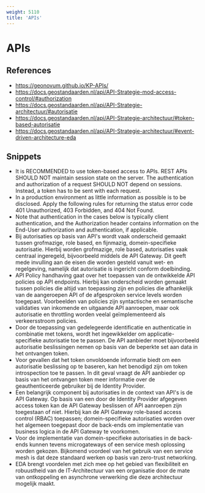 ```yaml
---
weight: 5110
title: 'APIs'
---
```


# APIs

## References
- https://geonovum.github.io/KP-APIs/
- https://docs.geostandaarden.nl/api/API-Strategie-mod-access-control/#authorization
- https://docs.geostandaarden.nl/api/API-Strategie-architectuur/#autorisatie
- https://docs.geostandaarden.nl/api/API-Strategie-architectuur/#token-based-autorisatie
- https://docs.geostandaarden.nl/api/API-Strategie-architectuur/#event-driven-architecture-eda

## Snippets
- It is RECOMMENDED to use token-based access to APIs. REST APIs SHOULD NOT maintain session state on the server. The authentication and authorization of a request SHOULD NOT depend on sessions. Instead, a token has to be sent with each request.
- In a production environment as little information as possible is to be disclosed. Apply the following rules for returning the status error code 401 Unauthorized, 403 Forbidden, and 404 Not Found.
- Note that authentication in the cases below is typically client authentication, and the Authorization header contains information on the End-User authorization and authentication, if applicable.
- Bij autorisaties op basis van API's wordt vaak onderscheid gemaakt tussen grofmazige, role based, en fijnmazig, domein-specifieke autorisatie. Hierbij worden grofmazige, role based, autorisaties vaak centraal ingeregeld, bijvoorbeeld middels de API Gateway. Dit geeft mede invulling aan de eisen die worden gesteld vanuit wet- en regelgeving, namelijk dat autorisatie is ingericht conform doelbinding.
- API Policy handhaving gaat over het toepassen van de ontwikkelde API policies op API endpoints. Hierbij kan onderscheid worden gemaakt tussen policies die altijd van toepassing zijn en policies die afhankelijk van de aangeroepen API of de afgesproken service levels worden toegepast. Voorbeelden van policies zijn syntactische en semantische validaties van inkomende en uitgaande API aanroepen, maar ook autorisatie en throttling worden veelal geïmplementeerd als verkeersstroom policies.
- Door de toepassing van gedelegeerde identificatie en authenticatie in combinatie met tokens, wordt het ingewikkelder om applicatie-specifieke autorisatie toe te passen. De API aanbieder moet bijvoorbeeld autorisatie beslissingen nemen op basis van de beperkte set aan data in het ontvangen token.
- Voor gevallen dat het token onvoldoende informatie biedt om een autorisatie beslissing op te baseren, kan het benodigd zijn om token introspection toe te passen. In dit geval vraagt de API aanbieder op basis van het ontvangen token meer informatie over de geauthenticeerde gebruiker bij de Identity Provider.
- Een belangrijk component bij autorisaties in de context van API's is de API Gateway. Op basis van een door de Identity Provider afgegeven access token kan de API Gateway beslissen of API aanroepen zijn toegestaan of niet. Hierbij kan de API Gateway role-based access control (RBAC) toepassen; domein-specifieke autorisaties worden over het algemeen toegepast door de back-ends om implementatie van business logica in de API Gateway te voorkomen.
- Voor de implementatie van domein-specifieke autorisaties in de back-ends kunnen tevens microgateways of een service mesh oplossing worden gekozen. Bijkomend voordeel van het gebruik van een service mesh is dat deze standaard werken op basis van zero-trust networking.
- EDA brengt voordelen met zich mee op het gebied van flexibiliteit en robuustheid van de IT-Architectuur van een organisatie door de mate van ontkoppeling en asynchrone verwerking die deze architectuur mogelijk maakt.
